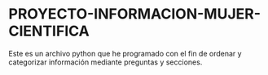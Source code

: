 # PROYECTO-INFORMACION-MUJER-CIENTIFICA
Este es un archivo python que he programado con el fin de ordenar y categorizar información mediante preguntas y secciones. 

